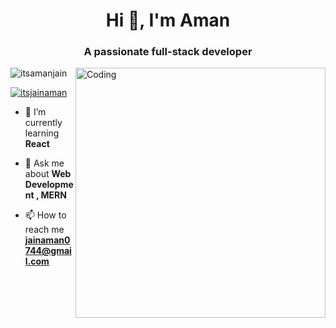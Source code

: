 <h1 align="center">Hi 👋, I'm Aman</h1>
<h3 align="center">A passionate full-stack developer</h3>
<img align="right" alt="Coding" width="400" src="https://cdn.dribbble.com/users/1162077/screenshots/3848914/programmer.gif">

<p align="left"> <img src="https://komarev.com/ghpvc/?username=itsamanjain&label=Profile%20views&color=0e75b6&style=flat" alt="itsamanjain" /> </p>

<p align="left"> <a href="https://twitter.com/itsjainaman" target="blank"><img src="https://img.shields.io/twitter/follow/itsjainaman?logo=twitter&style=for-the-badge" alt="itsjainaman" /></a> </p>

- 🌱 I’m currently learning **React**

- 💬 Ask me about **Web Development , MERN**

- 📫 How to reach me **jainaman0744@gmail.com**


